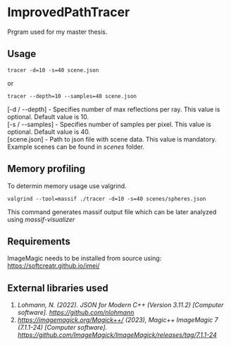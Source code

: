 # ImprovedPathTracer
Prgram used for my master thesis.

## Usage

```
tracer -d=10 -s=40 scene.json
```

or

```
tracer --depth=10 --samples=40 scene.json
```

[-d / --depth] - Specifies number of max reflections per ray. This value is optional. Default value is 10.
<br>[-s / --samples] - Specifies number of samples per pixel. This value is optional. Default value is 40.
<br>[scene.json] - Path to json file with scene data. This value is mandatory. Example scenes can be found in *scenes* folder.

## Memory profiling

To determin memory usage use valgrind.

```
valgrind --tool=massif ./tracer -d=10 -s=40 scenes/spheres.json
```

This command generates massif output file which can be later analyzed using *massif-visualizer*

## Requirements
ImageMagic needs to be installed from source using: https://softcreatr.github.io/imei/

## External libraries used
1. *Lohmann, N. (2022). JSON for Modern C++ (Version 3.11.2) [Computer software]. https://github.com/nlohmann*
2. *https://imagemagick.org/Magick++/ (2023), Magic++ ImageMagic 7 (7.1.1-24) [Computer software]. https://github.com/ImageMagick/ImageMagick/releases/tag/7.1.1-24*
